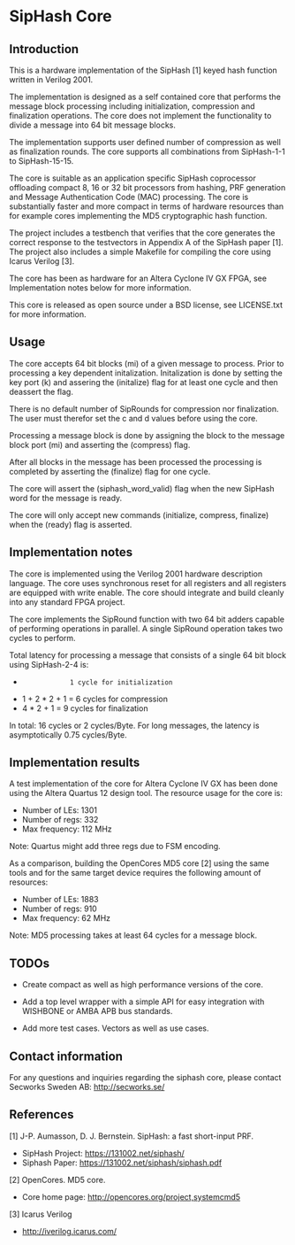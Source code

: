 # SipHash Core #

## Introduction ##

This is a hardware implementation of the SipHash [1] keyed hash
function written in Verilog 2001.

The implementation is designed as a self contained core that performs
the message block processing including initialization, compression and
finalization operations. The core does not implement the functionality
to divide a message into 64 bit message blocks.

The implementation supports user defined number of
compression as well as finalization rounds. The core supports all
combinations from SipHash-1-1 to SipHash-15-15.

The core is suitable as an application specific SipHash coprocessor
offloading compact 8, 16 or 32 bit processors from hashing, PRF
generation and Message Authentication Code (MAC) processing. The core is
substantially faster and more compact in terms of hardware resources
than for example cores implementing the MD5 cryptographic hash
function.

The project includes a testbench that verifies that the core generates
the correct response to the testvectors in Appendix A of the SipHash
paper [1]. The project also includes a simple Makefile for compiling the
core using Icarus Verilog [3].

The core has been as hardware for an Altera Cyclone IV GX FPGA, see
Implementation notes below for more information.

This core is released as open source under a BSD license, see
LICENSE.txt for more information.


## Usage ##

The core accepts 64 bit blocks (mi) of a given message to process. Prior
to processing a key dependent initalization. Initalization is done by
setting the key port (k) and assering the (initalize) flag for at least
one cycle and then deassert the flag.

There is no default number of SipRounds for compression nor
finalization. The user must therefor set the c and d values before using
the core.

Processing a message block is done by assigning the block to the message
block port (mi) and asserting the (compress) flag.

After all blocks in the message has been processed the processing is
completed by asserting the (finalize) flag for one cycle.

The core will assert the (siphash_word_valid) flag when the new SipHash
word for the message is ready.

The core will only accept new commands (initialize, compress, finalize)
when the (ready) flag is asserted.


## Implementation notes ## 

The core is implemented using the Verilog 2001 hardware description
language. The core uses synchronous reset for all registers and all
registers are equipped with write enable. The core should integrate and
build cleanly into any standard FPGA project.

The core implements the SipRound function with two 64 bit adders capable
of performing operations in parallel. A single SipRound operation takes
two cycles to perform.

Total latency for processing a message that consists of a single 64 bit
block using SipHash-2-4 is:

 -                 1 cycle for initialization
 - 1 + 2 * 2 + 1 = 6 cycles for compression
 - 4 * 2 + 1     = 9 cycles for finalization

In total: 16 cycles or 2 cycles/Byte.
For long messages, the latency is asymptotically 0.75 cycles/Byte.


## Implementation results ##

A test implementation of the core for Altera Cyclone IV GX has been done
using the Altera Quartus 12 design tool. The resource usage for the core
is:

  - Number of LEs: 1301
  - Number of regs: 332
  - Max frequency:  112 MHz

Note: Quartus might add three regs due to FSM encoding.


As a comparison, building the OpenCores MD5 core [2] using the same
tools and for the same target device requires the following amount of
resources: 

  - Number of LEs: 1883
  - Number of regs: 910
  - Max frequency:   62 MHz

Note: MD5 processing takes at least 64 cycles for a message block.


## TODOs ##

* Create compact as well as high performance versions of the core.

* Add a top level wrapper with a simple API for easy integration with
  WISHBONE or AMBA APB bus standards.

* Add more test cases. Vectors as well as use cases.


## Contact information ##

For any questions and inquiries regarding the siphash core, please
contact Secworks Sweden AB: http://secworks.se/


## References ##

[1] J-P. Aumasson, D. J. Bernstein. SipHash: a fast short-input PRF.

  - SipHash Project: https://131002.net/siphash/
  - Siphash Paper: https://131002.net/siphash/siphash.pdf        


[2] OpenCores. MD5 core.

  - Core home page: http://opencores.org/project,systemcmd5


[3] Icarus Verilog

  - http://iverilog.icarus.com/


